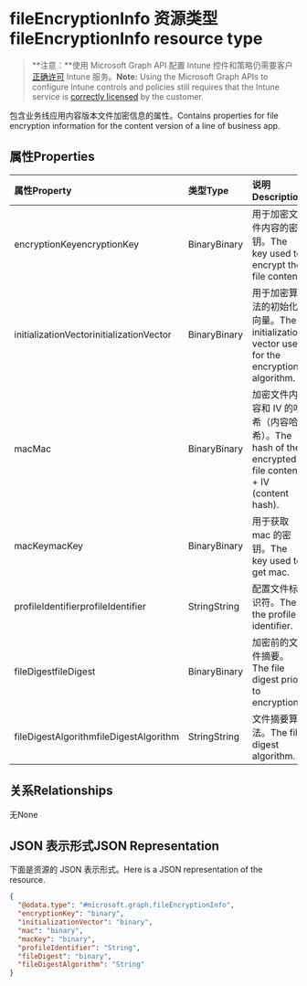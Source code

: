 # <a name="fileencryptioninfo-resource-type"></a><span data-ttu-id="35ac2-101">fileEncryptionInfo 资源类型</span><span class="sxs-lookup"><span data-stu-id="35ac2-101">fileEncryptionInfo resource type</span></span>

> <span data-ttu-id="35ac2-102">**注意：**使用 Microsoft Graph API 配置 Intune 控件和策略仍需要客户[正确许可](https://go.microsoft.com/fwlink/?linkid=839381) Intune 服务。</span><span class="sxs-lookup"><span data-stu-id="35ac2-102">**Note:** Using the Microsoft Graph APIs to configure Intune controls and policies still requires that the Intune service is [correctly licensed](https://go.microsoft.com/fwlink/?linkid=839381) by the customer.</span></span>

<span data-ttu-id="35ac2-103">包含业务线应用内容版本文件加密信息的属性。</span><span class="sxs-lookup"><span data-stu-id="35ac2-103">Contains properties for file encryption information for the content version of a line of business app.</span></span>
## <a name="properties"></a><span data-ttu-id="35ac2-104">属性</span><span class="sxs-lookup"><span data-stu-id="35ac2-104">Properties</span></span>
|<span data-ttu-id="35ac2-105">属性</span><span class="sxs-lookup"><span data-stu-id="35ac2-105">Property</span></span>|<span data-ttu-id="35ac2-106">类型</span><span class="sxs-lookup"><span data-stu-id="35ac2-106">Type</span></span>|<span data-ttu-id="35ac2-107">说明</span><span class="sxs-lookup"><span data-stu-id="35ac2-107">Description</span></span>|
|:---|:---|:---|
|<span data-ttu-id="35ac2-108">encryptionKey</span><span class="sxs-lookup"><span data-stu-id="35ac2-108">encryptionKey</span></span>|<span data-ttu-id="35ac2-109">Binary</span><span class="sxs-lookup"><span data-stu-id="35ac2-109">Binary</span></span>|<span data-ttu-id="35ac2-110">用于加密文件内容的密钥。</span><span class="sxs-lookup"><span data-stu-id="35ac2-110">The key used to encrypt the file content.</span></span>|
|<span data-ttu-id="35ac2-111">initializationVector</span><span class="sxs-lookup"><span data-stu-id="35ac2-111">initializationVector</span></span>|<span data-ttu-id="35ac2-112">Binary</span><span class="sxs-lookup"><span data-stu-id="35ac2-112">Binary</span></span>|<span data-ttu-id="35ac2-113">用于加密算法的初始化向量。</span><span class="sxs-lookup"><span data-stu-id="35ac2-113">The initialization vector used for the encryption algorithm.</span></span>|
|<span data-ttu-id="35ac2-114">mac</span><span class="sxs-lookup"><span data-stu-id="35ac2-114">Mac</span></span>|<span data-ttu-id="35ac2-115">Binary</span><span class="sxs-lookup"><span data-stu-id="35ac2-115">Binary</span></span>|<span data-ttu-id="35ac2-116">加密文件内容和 IV 的哈希（内容哈希）。</span><span class="sxs-lookup"><span data-stu-id="35ac2-116">The hash of the encrypted file content + IV (content hash).</span></span>|
|<span data-ttu-id="35ac2-117">macKey</span><span class="sxs-lookup"><span data-stu-id="35ac2-117">macKey</span></span>|<span data-ttu-id="35ac2-118">Binary</span><span class="sxs-lookup"><span data-stu-id="35ac2-118">Binary</span></span>|<span data-ttu-id="35ac2-119">用于获取 mac 的密钥。</span><span class="sxs-lookup"><span data-stu-id="35ac2-119">The key used to get mac.</span></span>|
|<span data-ttu-id="35ac2-120">profileIdentifier</span><span class="sxs-lookup"><span data-stu-id="35ac2-120">profileIdentifier</span></span>|<span data-ttu-id="35ac2-121">String</span><span class="sxs-lookup"><span data-stu-id="35ac2-121">String</span></span>|<span data-ttu-id="35ac2-122">配置文件标识符。</span><span class="sxs-lookup"><span data-stu-id="35ac2-122">The the profile identifier.</span></span>|
|<span data-ttu-id="35ac2-123">fileDigest</span><span class="sxs-lookup"><span data-stu-id="35ac2-123">fileDigest</span></span>|<span data-ttu-id="35ac2-124">Binary</span><span class="sxs-lookup"><span data-stu-id="35ac2-124">Binary</span></span>|<span data-ttu-id="35ac2-125">加密前的文件摘要。</span><span class="sxs-lookup"><span data-stu-id="35ac2-125">The file digest prior to encryption.</span></span>|
|<span data-ttu-id="35ac2-126">fileDigestAlgorithm</span><span class="sxs-lookup"><span data-stu-id="35ac2-126">fileDigestAlgorithm</span></span>|<span data-ttu-id="35ac2-127">String</span><span class="sxs-lookup"><span data-stu-id="35ac2-127">String</span></span>|<span data-ttu-id="35ac2-128">文件摘要算法。</span><span class="sxs-lookup"><span data-stu-id="35ac2-128">The file digest algorithm.</span></span>|

## <a name="relationships"></a><span data-ttu-id="35ac2-129">关系</span><span class="sxs-lookup"><span data-stu-id="35ac2-129">Relationships</span></span>
<span data-ttu-id="35ac2-130">无</span><span class="sxs-lookup"><span data-stu-id="35ac2-130">None</span></span>
## <a name="json-representation"></a><span data-ttu-id="35ac2-131">JSON 表示形式</span><span class="sxs-lookup"><span data-stu-id="35ac2-131">JSON Representation</span></span>
<span data-ttu-id="35ac2-132">下面是资源的 JSON 表示形式。</span><span class="sxs-lookup"><span data-stu-id="35ac2-132">Here is a JSON representation of the resource.</span></span>
<!-- {
  "blockType": "resource",
  "keyProperty": "id",
  "@odata.type": "microsoft.graph.fileEncryptionInfo"
}
-->
``` json
{
  "@odata.type": "#microsoft.graph.fileEncryptionInfo",
  "encryptionKey": "binary",
  "initializationVector": "binary",
  "mac": "binary",
  "macKey": "binary",
  "profileIdentifier": "String",
  "fileDigest": "binary",
  "fileDigestAlgorithm": "String"
}
```



